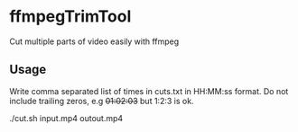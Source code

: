 # ffmpegTrimTool
Cut multiple parts of video easily with ffmpeg

## Usage
Write comma separated list of times in cuts.txt in HH:MM:ss format.
Do not include trailing zeros, e.g ~~01:02:03~~ but 1:2:3 is ok.

./cut.sh input.mp4 outout.mp4
